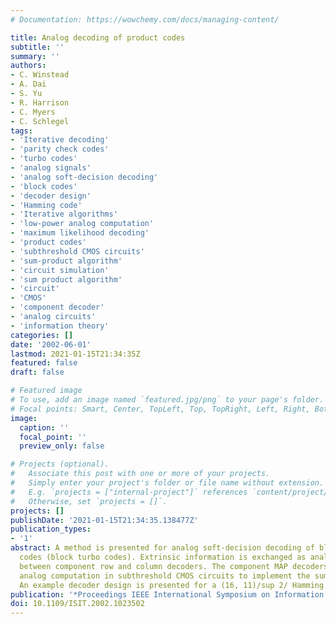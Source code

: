 ```yaml
---
# Documentation: https://wowchemy.com/docs/managing-content/

title: Analog decoding of product codes
subtitle: ''
summary: ''
authors:
- C. Winstead
- A. Dai
- S. Yu
- R. Harrison
- C. Myers
- C. Schlegel
tags:
- 'Iterative decoding'
- 'parity check codes'
- 'turbo codes'
- 'analog signals'
- 'analog soft-decision decoding'
- 'block codes'
- 'decoder design'
- 'Hamming code'
- 'Iterative algorithms'
- 'low-power analog computation'
- 'maximum likelihood decoding'
- 'product codes'
- 'subthreshold CMOS circuits'
- 'sum-product algorithm'
- 'circuit simulation'
- 'sum product algorithm'
- 'circuit'
- 'CMOS'
- 'component decoder'
- 'analog circuits'
- 'information theory'
categories: []
date: '2002-06-01'
lastmod: 2021-01-15T21:34:35Z
featured: false
draft: false

# Featured image
# To use, add an image named `featured.jpg/png` to your page's folder.
# Focal points: Smart, Center, TopLeft, Top, TopRight, Left, Right, BottomLeft, Bottom, BottomRight.
image:
  caption: ''
  focal_point: ''
  preview_only: false

# Projects (optional).
#   Associate this post with one or more of your projects.
#   Simply enter your project's folder or file name without extension.
#   E.g. `projects = ["internal-project"]` references `content/project/deep-learning/index.md`.
#   Otherwise, set `projects = []`.
projects: []
publishDate: '2021-01-15T21:34:35.138477Z'
publication_types:
- '1'
abstract: A method is presented for analog soft-decision decoding of block product
  codes (block turbo codes). Extrinsic information is exchanged as analog signals
  between component row and column decoders. The component MAP decoders use low-power
  analog computation in subthreshold CMOS circuits to implement the sum-product algorithm.
  An example decoder design is presented for a (16, 11)/sup 2/ Hamming code.
publication: '*Proceedings IEEE International Symposium on Information Theory,*'
doi: 10.1109/ISIT.2002.1023502
---
```

